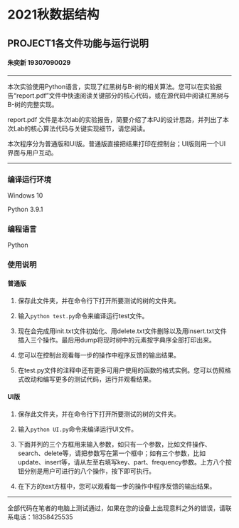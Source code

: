 # 2021秋数据结构   
## PROJECT1各文件功能与运行说明   
#### 朱奕新 19307090029
***

本次实验使用Python语言，实现了红黑树与B-树的相关算法。您可以在实验报告“report.pdf”文件中快速阅读关键部分的核心代码，或在源代码中阅读红黑树与B-树的完整实现。

report.pdf 文件是本次lab的实验报告，简要介绍了本PJ的设计思路，并列出了本次Lab的核心算法代码与关键实现细节，请您阅读。

本次程序分为普通版和UI版。普通版直接把结果打印在控制台；UI版则用一个UI界面与用户互动。
***

### 编译运行环境

Windows 10

Python 3.9.1


### 编程语言

Python 

### 使用说明

#### 普通版

1. 保存此文件夹，并在命令行下打开所要测试的树的文件夹。

2. 输入`python test.py`命令来编译运行test文件。

3. 现在会完成用init.txt文件初始化、用delete.txt文件删除以及用insert.txt文件插入三个操作。最后用dump将现时树中的元素按字典序全部打印出来。

4. 您可以在控制台观看每一步的操作中程序反馈的输出结果。

5. 在test.py文件的注释中还有更多可用户使用的函数的格式实例。您可以仿照格式改动和编写更多的测试代码，运行并观看结果。

#### UI版

1. 保存此文件夹，并在命令行下打开所要测试的树的文件夹。

2. 输入`python UI.py`命令来编译运行UI文件。

3. 下面并列的三个方框用来输入参数，如只有一个参数，比如文件操作、search、delete等，请把参数写在第一个框中；如有三个参数，比如update、insert等，请从左至右填写key、part、frequency参数。上方八个按钮分别是用户可进行的八个操作，按下即可执行。

4. 在下方的text方框中，您可以观看每一步的操作中程序反馈的输出结果。

***
全部代码在笔者的电脑上测试通过，如果在您的设备上出现意料之外的错误，请联系电话：18358425535